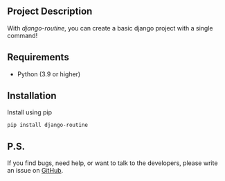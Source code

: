## Project Description

With *django-routine*, you can create a basic django project with a single command!

## Requirements

* Python (3.9 or higher)

## Installation
Install using pip

`pip install django-routine`

## P.S.

If you find bugs, need help, or want to talk to the developers, please write an issue on [GitHub](https://github.com/DCDie/azure-transcribe/issues).

